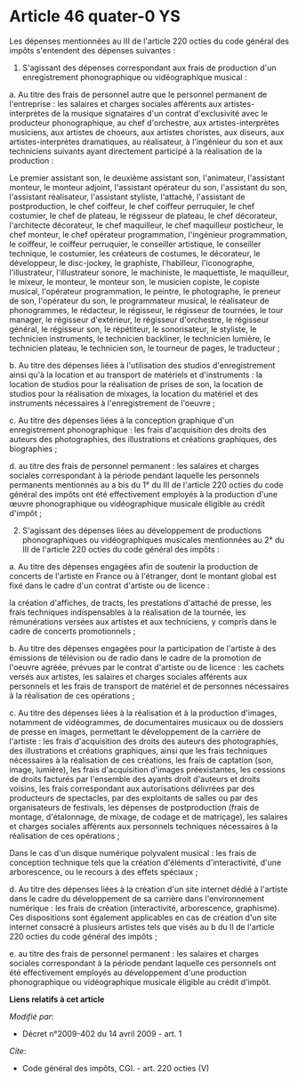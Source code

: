 # Article 46 quater-0 YS

Les dépenses mentionnées au III de l'article 220 octies du code général des impôts s'entendent des dépenses suivantes : 

1. S'agissant des dépenses correspondant aux frais de production d'un enregistrement phonographique ou vidéographique
musical : 

a. Au titre des frais de personnel autre que le personnel permanent de l'entreprise : les salaires et charges sociales
afférents aux artistes-interprètes de la musique signataires d'un contrat d'exclusivité avec le producteur phonographique, au
chef d'orchestre, aux artistes-interprètes musiciens, aux artistes de choeurs, aux artistes choristes, aux diseurs, aux
artistes-interprètes dramatiques, au réalisateur, à l'ingénieur du son et aux techniciens suivants ayant directement
participé à la réalisation de la production : 

Le premier assistant son, le deuxième assistant son, l'animateur, l'assistant monteur, le monteur adjoint, l'assistant
opérateur du son, l'assistant du son, l'assistant réalisateur, l'assistant styliste, l'attaché, l'assistant de
postproduction, le chef coiffeur, le chef coiffeur perruquier, le chef costumier, le chef de plateau, le régisseur de
plateau, le chef décorateur, l'architecte décorateur, le chef maquilleur, le chef maquilleur posticheur, le chef monteur, le
chef opérateur programmation, l'ingénieur programmation, le coiffeur, le coiffeur perruquier, le conseiller artistique, le
conseiller technique, le costumier, les créateurs de costumes, le décorateur, le développeur, le disc-jockey, le graphiste,
l'habilleur, l'iconographe, l'illustrateur, l'illustrateur sonore, le machiniste, le maquettiste, le maquilleur, le mixeur,
le monteur, le monteur son, le musicien copiste, le copiste musical, l'opérateur programmation, le peintre, le photographe,
le preneur de son, l'opérateur du son, le programmateur musical, le réalisateur de phonogrammes, le rédacteur, le régisseur,
le régisseur de tournées, le tour manager, le régisseur d'extérieur, le régisseur d'orchestre, le régisseur général, le
régisseur son, le répétiteur, le sonorisateur, le styliste, le technicien instruments, le technicien backliner, le technicien
lumière, le technicien plateau, le technicien son, le tourneur de pages, le traducteur ; 

b. Au titre des dépenses liées à l'utilisation des studios d'enregistrement ainsi qu'à la location et au transport de
matériels et d'instruments : la location de studios pour la réalisation de prises de son, la location de studios pour la
réalisation de mixages, la location du matériel et des instruments nécessaires à l'enregistrement de l'oeuvre ; 

c. Au titre des dépenses liées à la conception graphique d'un enregistrement phonographique : les frais d'acquisition des
droits des auteurs des photographies, des illustrations et créations graphiques, des biographies ; 

d. au titre des frais de personnel permanent : les salaires et charges sociales correspondant à la période pendant laquelle
les personnels permanents mentionnés au a bis du 1° du III de l'article 220 octies du code général des impôts ont été
effectivement employés à la production d'une œuvre phonographique ou vidéographique musicale éligible au crédit d'impôt ; 

2. S'agissant des dépenses liées au développement de productions phonographiques ou vidéographiques musicales mentionnées au
2° du III de l'article 220 octies du code général des impôts : 

a. Au titre des dépenses engagées afin de soutenir la production de concerts de l'artiste en France ou à l'étranger, dont le
montant global est fixé dans le cadre d'un contrat d'artiste ou de licence : 

la création d'affiches, de tracts, les prestations d'attaché de presse, les frais techniques indispensables à la réalisation
de la tournée, les rémunérations versées aux artistes et aux techniciens, y compris dans le cadre de concerts
promotionnels ; 

b. Au titre des dépenses engagées pour la participation de l'artiste à des émissions de télévision ou de radio dans le cadre
de la promotion de l'oeuvre agréée, prévues par le contrat d'artiste ou de licence : les cachets versés aux artistes, les
salaires et charges sociales afférents aux personnels et les frais de transport de matériel et de personnes nécessaires à la
réalisation de ces opérations ; 

c. Au titre des dépenses liées à la réalisation et à la production d'images, notamment de vidéogrammes, de documentaires
musicaux ou de dossiers de presse en images, permettant le développement de la carrière de l'artiste : les frais
d'acquisition des droits des auteurs des photographies, des illustrations et créations graphiques, ainsi que les frais
techniques nécessaires à la réalisation de ces créations, les frais de captation (son, image, lumière), les frais
d'acquisition d'images préexistantes, les cessions de droits facturés par l'ensemble des ayants droit d'auteurs et droits
voisins, les frais correspondant aux autorisations délivrées par des producteurs de spectacles, par des exploitants de salles
ou par des organisateurs de festivals, les dépenses de postproduction (frais de montage, d'étalonnage, de mixage, de codage
et de matriçage), les salaires et charges sociales afférents aux personnels techniques nécessaires à la réalisation de ces
opérations ; 

Dans le cas d'un disque numérique polyvalent musical : les frais de conception technique tels que la création d'éléments
d'interactivité, d'une arborescence, ou le recours à des effets spéciaux ; 

d. Au titre des dépenses liées à la création d'un site internet dédié à l'artiste dans le cadre du développement de sa
carrière dans l'environnement numérique : les frais de création (interactivité, arborescence, graphisme). Ces dispositions
sont également applicables en cas de création d'un site internet consacré à plusieurs artistes tels que visés au b du II de
l'article 220 octies du code général des impôts ; 

e. au titre des frais de personnel permanent : les salaires et charges sociales correspondant à la période pendant laquelle
ces personnels ont été effectivement employés au développement d'une production phonographique ou vidéographique musicale
éligible au crédit d'impôt.

**Liens relatifs à cet article**

_Modifié par_:

  - Décret n°2009-402 du 14 avril 2009 - art. 1

_Cite_:

  - Code général des impôts, CGI. - art. 220 octies (V)
